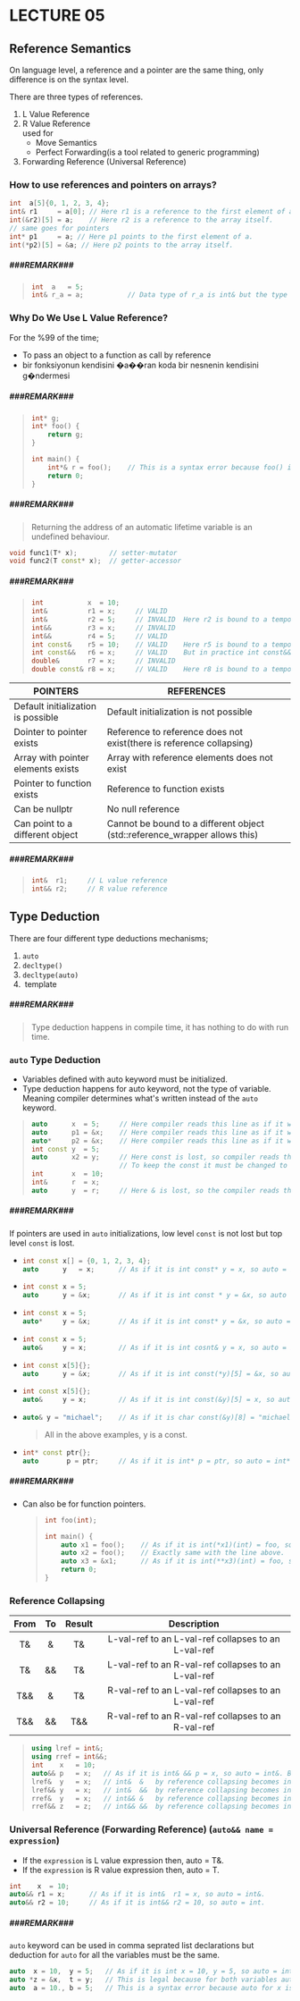 # LECTURE 05
## Reference Semantics

On language level, a reference and a pointer are the same thing, only difference is on the syntax level.<br>

There are three types of references.
1. L Value Reference
2. R Value Reference<br>
    used for
    - Move Semantics
    - Perfect Forwarding(is a tool related to generic programming)
3. Forwarding Reference (Universal Reference)

### How to use references and pointers on arrays?
```cpp
int  a[5]{0, 1, 2, 3, 4};
int& r1     = a[0]; // Here r1 is a reference to the first element of a.
int(&r2)[5] = a;    // Here r2 is a reference to the array itself.
// same goes for pointers
int* p1     = a; // Here p1 points to the first element of a.
int(*p2)[5] = &a; // Here p2 points to the array itself.
```

##### ###REMARK###
> ```cpp
> int  a   = 5;
> int& r_a = a;           // Data type of r_a is int& but the type of expression "r_a" is int.
> ```

### Why Do We Use L Value Reference?
For the %99 of the time;
- To pass an object to a function as call by reference
- bir fonksiyonun kendisini �a��ran koda bir nesnenin kendisini g�ndermesi

##### ###REMARK###
> ```cpp
> int* g;
> int* foo() {
>     return g;
> }
> 
> int main() {
>     int*& r = foo();    // This is a syntax error because foo() is an R value expression.
>     return 0;
> }
> ```

##### ###REMARK###
> Returning the address of an automatic lifetime variable is an undefined behaviour.

```cpp
void func1(T* x);        // setter-mutator
void func2(T const* x);  // getter-accessor
```

##### ###REMARK###
> ```cpp
> int           x  = 10;
> int&          r1 = x;     // VALID
> int&          r2 = 5;     // INVALID  Here r2 is bound to a temporary object generated by the compiler.
> int&&         r3 = x;     // INVALID
> int&&         r4 = 5;     // VALID
> int const&    r5 = 10;    // VALID    Here r5 is bound to a temporary object generated by the compiler.
> int const&&   r6 = x;     // VALID    But in practice int const&& is not a tool used or is it INVALID?
> double&       r7 = x;     // INVALID
> double const& r8 = x;     // VALID    Here r8 is bound to a temporary object generated by the compiler.
> ```

|                POINTERS                |                REFERENCES                |
|----------------------------------------|------------------------------------------|
|Default initialization is possible      |Default initialization is not possible|
|Dointer to pointer exists               |Reference to reference does not exist(there is reference collapsing)|
|Array with pointer elements exists      |Array with reference elements does not exist|
|Pointer to function exists              |Reference to function exists|
|Can be nullptr                          |No null reference|
|Can point to a different object         |Cannot be bound to a different object (std::reference_wrapper allows this)|

##### ###REMARK###
> ```cpp
> int&  r1;     // L value reference
> int&& r2;     // R value reference
> ```

## Type Deduction
There are four different type deductions mechanisms;
1. `auto`
2. `decltype()`
3. `decltype(auto)`
4. &nbsp;template

##### ###REMARK###
> Type deduction happens in compile time, it has nothing to do with run time.

### `auto` Type Deduction
- Variables defined with auto keyword must be initialized.
- Type deduction happens for auto keyword, not the type of variable. Meaning compiler determines what's written instead of
the `auto` keyword.
> ```cpp
> auto      x  = 5;     // Here compiler reads this line as if it was int x = 5, so `auto` = `int`.
> auto      p1 = &x;    // Here compiler reads this line as if it was int* p = &x, so auto = int*.
> auto*     p2 = &x;    // Here compiler reads this line as if it was int* p2 = &x, so auto = int.
> int const y  = 5;
> auto      x2 = y;     // Here const is lost, so compiler reads this line as if it was int x2 = y.
>                       // To keep the const it must be changed to auto const x2 = y.
> int       x  = 10;
> int&      r  = x;
> auto      y  = r;     // Here & is lost, so the compiler reads this line as if it was int y = r not int& y = r.
> ```
##### ###REMARK###
If pointers are used in `auto` initializations, low level `const` is not lost but top level `const` is lost.
-   ```cpp
    int const x[] = {0, 1, 2, 3, 4};
    auto      y   = x;      // As if it is int const* y = x, so auto = int const*.
    ```
-   ```cpp
    int const x = 5;
    auto      y = &x;       // As if it is int const * y = &x, so auto = int const*.
    ```

-   ```cpp
    int const x = 5;
    auto*     y = &x;       // As if it is int const* y = &x, so auto = int const.
    ```

-   ```cpp
    int const x = 5;
    auto&     y = x;        // As if it is int cosnt& y = x, so auto = int const.
    ```

-   ```cpp
    int const x[5]{};
    auto      y = &x;       // As if it is int const(*y)[5] = &x, so auto = int const(*)[5].
    ```

-   ```cpp
    int const x[5]{};
    auto&     y = x;        // As if it is int const(&y)[5] = x, so auto = int const[5].
    ```

-   ```cpp
    auto& y = "michael";    // As if it is char const(&y)[8] = "michael", so auto = char const[8].
    ```
    > All in the above examples, y is a const.

-   ```cpp
    int* const ptr{};
    auto       p = ptr;     // As if it is int* p = ptr, so auto = int*.
    ```

##### ###REMARK###
- Can also be for function pointers.
    > ```cpp
    > int foo(int);
    > 
    > int main() {
    >     auto x1 = foo();    // As if it is int(*x1)(int) = foo, so auto = int(*)(int).
    >     auto x2 = foo();    // Exactly same with the line above.
    >     auto x3 = &x1;      // As if it is int(**x3)(int) = foo, so auto = int(**)(int).
    >     return 0;
    > }
    > ```

### Reference Collapsing

| From | To | Result |                    Description                    |
|:----:|:--:|:------:|:-------------------------------------------------:|
|T&    |&   |T&      |L-val-ref to an L-val-ref collapses to an L-val-ref|
|T&    |&&  |T&      |L-val-ref to an R-val-ref collapses to an L-val-ref|
|T&&   |&   |T&      |R-val-ref to an L-val-ref collapses to an L-val-ref|
|T&&   |&&  |T&&     |R-val-ref to an R-val-ref collapses to an R-val-ref|
> ```cpp
> using lref = int&;
> using rref = int&&;
> int    x   = 10;
> auto&& p   = x;   // As if it is int& && p = x, so auto = int&. By reference collapsing int& && becomes int&.
> lref&  y   = x;   // int&  &   by reference collapsing becomes int&.
> lref&& y   = x;   // int&  &&  by reference collapsing becomes int&.
> rref&  y   = x;   // int&& &   by reference collapsing becomes int&.
> rref&& z   = z;   // int&& &&  by reference collapsing becomes int&&.
> ```

### Universal Reference (Forwarding Reference) (`auto&& name = expression`)
- If the `expression` is L value expression then, auto = T&.
- If the `expression` is R value expression then, auto = T.
```cpp
int    x  = 10;
auto&& r1 = x;      // As if it is int&  r1 = x, so auto = int&.
auto&& r2 = 10;     // As if it is int&& r2 = 10, so auto = int.
```

##### ###REMARK###
`auto` keyword can be used in comma seprated list declarations but deduction for `auto` for all the variables must be the same.
```cpp
auto  x = 10,  y = 5;   // As if it is int x = 10, y = 5, so auto = int.
auto *z = &x,  t = y;   // This is legal because for both variables auto is deduced to int.
auto  a = 10., b = 5;   // This is a syntax error because auto for x is double but for y it's int.
```
